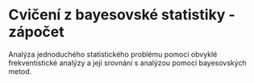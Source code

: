 # Cvičení z bayesovské statistiky - zápočet
Analýza jednoduchého statistického problému pomocí obvyklé frekventistické analýzy a její srovnání s analýzou pomocí bayesovských metod.

